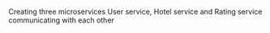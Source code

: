 Creating three microservices User service, Hotel service and Rating service communicating with each other
